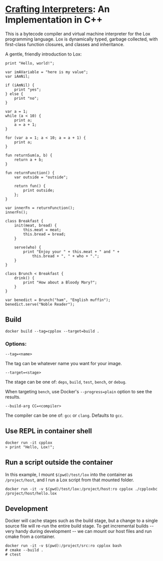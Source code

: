 # [Crafting Interpreters](http://www.craftinginterpreters.com/): An Implementation in C++

This is a bytecode compiler and virtual machine interpreter for the Lox programming language. Lox is dynamically typed, garbage collected, with first-class function closures, and classes and inheritance.

A gentle, friendly introduction to Lox:

    print "Hello, world!";

    var imAVariable = "here is my value";
    var iAmNil;

    if (iAmNil) {
        print "yes";
    } else {
        print "no";
    }

    var a = 1;
    while (a < 10) {
        print a;
        a = a + 1;
    }

    for (var a = 1; a < 10; a = a + 1) {
        print a;
    }

    fun returnSum(a, b) {
        return a + b;
    }

    fun returnFunction() {
        var outside = "outside";

        return fun() {
            print outside;
        };
    }

    var innerFn = returnFunction();
    innerFn();

    class Breakfast {
        init(meat, bread) {
            this.meat = meat;
            this.bread = bread;
        }

        serve(who) {
            print "Enjoy your " + this.meat + " and " +
                this.bread + ", " + who + ".";
        }
    }

    class Brunch < Breakfast {
        drink() {
            print "How about a Bloody Mary?";
        }
    }

    var benedict = Brunch("ham", "English muffin");
    benedict.serve("Noble Reader");

## Build

    docker build --tag=cpplox --target=build .

### Options:

    --tag=<name>

The tag can be whatever name you want for your image.

    --target=<stage>

The stage can be one of: `deps`, `build`, `test`, `bench`, or `debug`.

When targeting `bench`, use Docker's `--progress=plain` option to see the results.

    --build-arg CC=<compiler>

The compiler can be one of: `gcc` or `clang`. Defaults to `gcc`.

## Use REPL in container shell

    docker run -it cpplox
    > print "Hello, Lox!";

## Run a script outside the container

In this example, I mount `$(pwd)/test/lox` into the container as `/project/host`, and I run a Lox script from that mounted folder.

    docker run -it -v $(pwd)/test/lox:/project/host:ro cpplox ./cpploxbc /project/host/hello.lox

## Development

Docker will cache stages such as the build stage, but a change to a single source file will re-run the entire build stage. To get incremental builds -- very handy during development -- we can mount our host files and run cmake from a container.

    docker run -it -v $(pwd):/project/src:ro cpplox bash
    # cmake --build .
    # ctest
